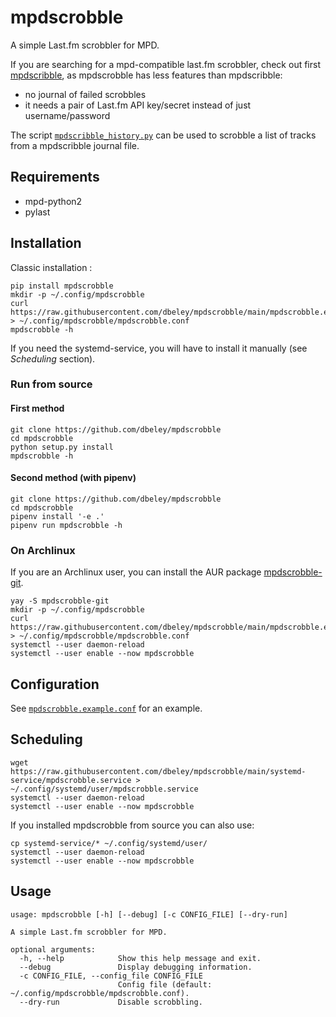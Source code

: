 # mpdscrobble

A simple Last.fm scrobbler for MPD.

If you are searching for a mpd-compatible last.fm scrobbler, check out first [mpdscribble](https://github.com/MusicPlayerDaemon/mpdscribble), as mpdscrobble has less features than mpdscribble:
- no journal of failed scrobbles
- it needs a pair of Last.fm API key/secret instead of just username/password

The script [`mpdscribble_history.py`](https://github.com/dbeley/mpdscrobble/blob/main/mpdscribble_history.py) can be used to scrobble a list of tracks from a mpdscribble journal file.

## Requirements

- mpd-python2
- pylast

## Installation

Classic installation :

```
pip install mpdscrobble
mkdir -p ~/.config/mpdscrobble
curl https://raw.githubusercontent.com/dbeley/mpdscrobble/main/mpdscrobble.example.conf > ~/.config/mpdscrobble/mpdscrobble.conf
mpdscrobble -h
```

If you need the systemd-service, you will have to install it manually (see *Scheduling* section).

### Run from source

#### First method
```
git clone https://github.com/dbeley/mpdscrobble
cd mpdscrobble
python setup.py install
mpdscrobble -h
```

#### Second method (with pipenv)

```
git clone https://github.com/dbeley/mpdscrobble
cd mpdscrobble
pipenv install '-e .'
pipenv run mpdscrobble -h
```

### On Archlinux

If you are an Archlinux user, you can install the AUR package [mpdscrobble-git](https://aur.archlinux.org/packages/mpdscrobble-git).

```
yay -S mpdscrobble-git
mkdir -p ~/.config/mpdscrobble
curl https://raw.githubusercontent.com/dbeley/mpdscrobble/main/mpdscrobble.example.conf > ~/.config/mpdscrobble/mpdscrobble.conf
systemctl --user daemon-reload
systemctl --user enable --now mpdscrobble
```

## Configuration

See [`mpdscrobble.example.conf`](https://github.com/dbeley/mpdscrobble/blob/main/mpdscrobble.example.conf) for an example.

## Scheduling

```
wget https://raw.githubusercontent.com/dbeley/mpdscrobble/main/systemd-service/mpdscrobble.service > ~/.config/systemd/user/mpdscrobble.service
systemctl --user daemon-reload
systemctl --user enable --now mpdscrobble
```

If you installed mpdscrobble from source you can also use:

```
cp systemd-service/* ~/.config/systemd/user/
systemctl --user daemon-reload
systemctl --user enable --now mpdscrobble
```

## Usage

```
usage: mpdscrobble [-h] [--debug] [-c CONFIG_FILE] [--dry-run]

A simple Last.fm scrobbler for MPD.

optional arguments:
  -h, --help            Show this help message and exit.
  --debug               Display debugging information.
  -c CONFIG_FILE, --config_file CONFIG_FILE
                        Config file (default: ~/.config/mpdscrobble/mpdscrobble.conf).
  --dry-run             Disable scrobbling.
```
